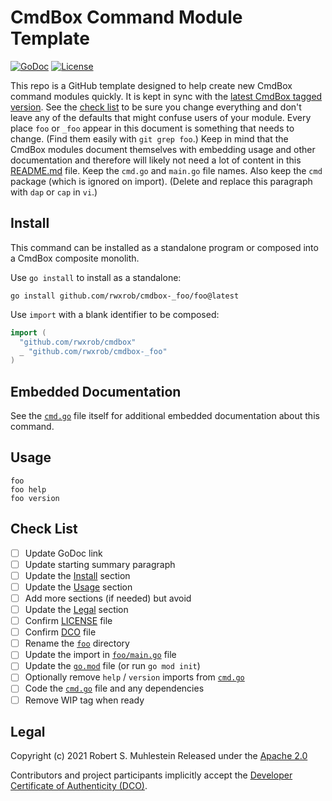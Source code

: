# CmdBox Command Module Template

[![GoDoc](https://godoc.org/cmdbox-_foo?status.svg)](https://godoc.org/cmdbox-_foo)
[![License](https://img.shields.io/badge/license-Apache2-brightgreen.svg)](LICENSE)

This repo is a GitHub template designed to help create new CmdBox
command modules quickly. It is kept in sync with the [latest CmdBox
tagged version](https://github.com/rwxrob/cmdbox). See the [check
list](#check-list) to be sure you change everything and don't leave any
of the defaults that might confuse users of your module. Every place
`foo` or `_foo` appear in this document is something that needs to
change. (Find them easily with `git grep foo`.) Keep in mind that the
CmdBox modules document themselves with embedding usage and other
documentation and therefore will likely not need a lot of content in
this [README.md](README.md) file. Keep the `cmd.go` and `main.go` file
names. Also keep the `cmd` package (which is ignored on import). (Delete
and replace this paragraph with `dap` or `cap` in `vi`.)

## Install 

This command can be installed as a standalone program or composed into a
CmdBox composite monolith.

Use `go install` to install as a standalone:

```
go install github.com/rwxrob/cmdbox-_foo/foo@latest
```

Use `import` with a blank identifier to be composed:

```go
import (
  "github.com/rwxrob/cmdbox"
  _ "github.com/rwxrob/cmdbox-_foo"
)
```

## Embedded Documentation

See the [`cmd.go`](cmd.go) file itself for additional embedded
documentation about this command.

## Usage

```
foo
foo help
foo version
```

## Check List

- [ ] Update GoDoc link
- [ ] Update starting summary paragraph
- [ ] Update the [Install](#install) section
- [ ] Update the [Usage](#usage) section
- [ ] Add more sections (if needed) but avoid
- [ ] Update the [Legal](#legal) section
- [ ] Confirm [LICENSE](LICENSE) file
- [ ] Confirm [DCO](DCO) file
- [ ] Rename the [`foo`](foo) directory
- [ ] Update the import in [`foo/main.go`](foo/main.go) file
- [ ] Update the [`go.mod`](go.mod) file (or run `go mod init`)
- [ ] Optionally remove `help` / `version` imports from [`cmd.go`](cmd.go)
- [ ] Code the [`cmd.go`](cmd.go) file and any dependencies
- [ ] Remove WIP tag when ready

## Legal

Copyright (c) 2021 Robert S. Muhlestein
Released under the [Apache 2.0](LICENSE)

Contributors and project participants implicitly accept the 
[Developer Certificate of Authenticity (DCO)](DCO).

